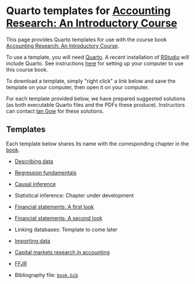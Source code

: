# Quarto templates for [Accounting Research: An Introductory Course](https://iangow.github.io/far_book/)

This page provides Quarto templates for use with the course book [Accounting Research: An Introductory Course](https://iangow.github.io/far_book/).

To use a template, you will need [Quarto](https://quarto.org).
A recent installation of [RStudio](https://posit.co/downloads/) will include Quarto.
See instructions [here](https://iangow.github.io/far_book/intro.html#install) for setting up your computer to use this course book.

To download a template, simply "right click" a link below and save the template on your computer, then open it on your computer.

For each template provided below, we have prepared suggested solutions (as both executable Quarto files and the PDFs these produce).
Instructors can contact [Ian Gow](mailto:ian.gow@unimelb.edu.au) for these solutions.

## Templates

Each template below shares its name with the corresponding chapter in the [book](https://iangow.github.io/far_book/).

 - [Describing data](https://raw.githubusercontent.com/iangow/far_templates/main/r-intro.qmd)
 - [Regression fundamentals](https://raw.githubusercontent.com/iangow/far_templates/main/reg-basics.qmd)
 - [Causal inference](https://raw.githubusercontent.com/iangow/far_templates/main/causal-inf.qmd)
 - Statistical inference: Chapter under development
 - [Financial statements: A first look](https://raw.githubusercontent.com/iangow/far_templates/main/fin-state.qmd)
 - [Financial statements: A second look](https://raw.githubusercontent.com/iangow/far_templates/main/fin-state-reprise.qmd)
 - Linking databases: Template to come later
 - [Importing data](https://raw.githubusercontent.com/iangow/far_templates/main/web-data.qmd)
 - [Capital markets research in accounting](https://raw.githubusercontent.com/iangow/far_templates/main/cap-mkts.qmd)
  - [FFJR](https://raw.githubusercontent.com/iangow/far_templates/main/ffjr.qmd)

 - Bibliography file: [`book.bib`](https://raw.githubusercontent.com/iangow/far_templates/main/book.bib)
